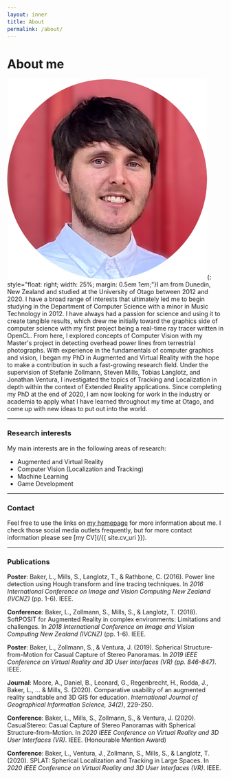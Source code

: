 ```yaml
---
layout: inner
title: About
permalink: /about/
---
```


# About me
![image](/img/lewis2.jpg){: style="float: right; width: 25%; margin: 0.5em 1em;"}I am from Dunedin, New Zealand and studied at the University of Otago between 2012 and 2020. I have a broad range of interests that ultimately led me to begin studying in the Department of Computer Science with a minor in Music Technology in 2012. I have always had a passion for science and using it to create tangible results, which drew me initially toward the graphics side of computer science with my first project being a real-time ray tracer written in OpenCL. From here, I explored concepts of Computer Vision with my Master's project in detecting overhead power lines from terrestrial photographs. With experience in the fundamentals of computer graphics and vision, I began my PhD in Augmented and Virtual Reality with the hope to make a contribution in such a fast-growing research field. Under the supervision of Stefanie Zollmann, Steven Mills, Tobias Langlotz, and Jonathan Ventura, I investigated the topics of Tracking and Localization in depth within the context of Extended Reality applications. Since completing my PhD at the end of 2020, I am now looking for work in the industry or academia to apply what I have learned throughout my time at Otago, and come up with new ideas to put out into the world.

--- 

### Research interests
My main interests are in the following areas of research:
* Augmented and Virtual Reality
* Computer Vision (Localization and Tracking)
* Machine Learning
* Game Development

---

### Contact
Feel free to use the links on [my homepage](/index.html) for more information about me. I check those social media outlets frequently, but for more contact information please see [my CV](/{{ site.cv_uri }}).

---

### Publications
**Poster**: Baker, L., Mills, S., Langlotz, T., & Rathbone, C. (2016). Power line detection using Hough transform and line tracing techniques. In _2016 International Conference on Image and Vision Computing New Zealand (IVCNZ)_ (pp. 1-6). IEEE.

**Conference**: Baker, L., Zollmann, S., Mills, S., & Langlotz, T. (2018). SoftPOSIT for Augmented Reality in complex environments: Limitations and challenges. In _2018 International Conference on Image and Vision Computing New Zealand (IVCNZ)_ (pp. 1-6). IEEE.

**Poster**: Baker, L., Zollmann, S., & Ventura, J. (2019). Spherical Structure-from-Motion for Casual Capture of Stereo Panoramas. In _2019 IEEE Conference on Virtual Reality and 3D User Interfaces (VR) (pp. 846-847)_. IEEE.

**Journal**: Moore, A., Daniel, B., Leonard, G., Regenbrecht, H., Rodda, J., Baker, L., ... & Mills, S. (2020). Comparative usability of an augmented reality sandtable and 3D GIS for education. _International Journal of Geographical Information Science, 34(2)_, 229-250.

**Conference**: Baker, L., Mills, S., Zollmann, S., & Ventura, J. (2020). CasualStereo: Casual Capture of Stereo Panoramas with Spherical Structure-from-Motion. In _2020 IEEE Conference on Virtual Reality and 3D User Interfaces (VR)_. IEEE. (Honourable Mention Award)

**Conference**: Baker, L., Ventura, J., Zollmann, S., Mills, S., & Langlotz, T. (2020). SPLAT: Spherical Localization and Tracking in Large Spaces. In _2020 IEEE Conference on Virtual Reality and 3D User Interfaces (VR)_. IEEE.